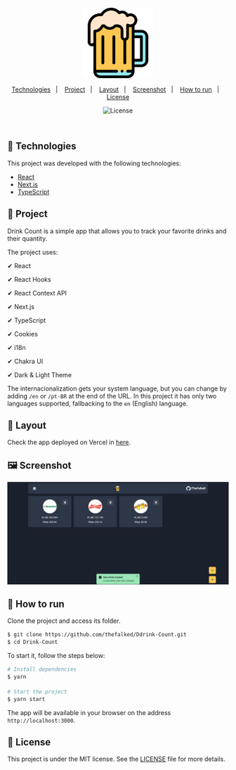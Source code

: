<p align="center">
  <img alt="Letmeask" src=".github/logo.svg" width="160px">
</p>

<p align="center">
  <a href="#-technologies">Technologies</a>&nbsp;&nbsp;&nbsp;|&nbsp;&nbsp;&nbsp;
  <a href="#-project">Project</a>&nbsp;&nbsp;&nbsp;|&nbsp;&nbsp;&nbsp;
  <a href="#-layout">Layout</a>&nbsp;&nbsp;&nbsp;|&nbsp;&nbsp;&nbsp;
  <a href="#-screenshot">Screenshot</a>&nbsp;&nbsp;&nbsp;|&nbsp;&nbsp;&nbsp;
  <a href="#-how-to-run">How to run</a>&nbsp;&nbsp;&nbsp;|&nbsp;&nbsp;&nbsp;
  <a href="#-license">License</a>
</p>

<p align="center">
  <img  src="https://img.shields.io/static/v1?label=license&message=MIT&color=8257E5&labelColor=000000" alt="License">   
</p>

<br>

## 🧪 Technologies

This project was developed with the following technologies:

- [React](https://reactjs.org)
- [Next.js](https://nextjs.org/)
- [TypeScript](https://www.typescriptlang.org/)

## 🍺 Project

Drink Count is a simple app that allows you to track your favorite drinks and their quantity.

The project uses:

✔ React

✔ React Hooks

✔ React Context API

✔ Next.js

✔ TypeScript

✔ Cookies

✔ i18n

✔ Chakra UI

✔ Dark & Light Theme

The internacionalization gets your system language, but you can change by adding `/en` or `/pt-BR` at the end of the URL. In this project it has only two languages supported, fallbacking to the `en` (English) language.

## 🔖 Layout

Check the app deployed on Vercel in [here](https://drink-count.vercel.app).

## 🖼 Screenshot

<p align="center">
  <img  src=".github/screenshot.jpg" alt="screenshot of drink count app">   
</p>

## 🚀 How to run

Clone the project and access its folder.

```bash
$ git clone https://github.com/thefalked/Ddrink-Count.git
$ cd Drink-Count
```

To start it, follow the steps below:

```bash
# Install dependencies
$ yarn

# Start the project
$ yarn start
```

The app will be available in your browser on the address `http://localhost:3000`.

## 📝 License

This project is under the MIT license. See the [LICENSE](LICENSE) file for more details.
